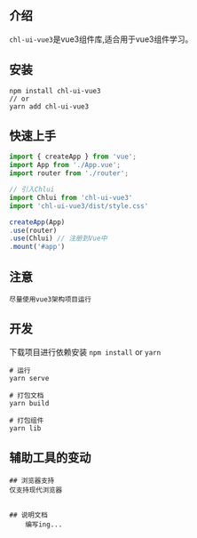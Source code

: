 <div align="center">
</div>

## 介绍
`chl-ui-vue3`是vue3组件库,适合用于vue3组件学习。


## 安装
```
npm install chl-ui-vue3
// or
yarn add chl-ui-vue3
```


## 快速上手
```js
import { createApp } from 'vue';
import App from './App.vue';
import router from './router';

// 引入Chlui
import Chlui from 'chl-ui-vue3'
import 'chl-ui-vue3/dist/style.css'

createApp(App)
.use(router)
.use(Chlui) // 注册到Vue中
.mount('#app')
```
## 注意
```
尽量使用vue3架构项目运行
```


## 开发
下载项目进行依赖安装 `npm install` or `yarn`

```
# 运行
yarn serve

# 打包文档
yarn build

# 打包组件
yarn lib
```

## 辅助工具的变动
```
## 浏览器支持
仅支持现代浏览器


## 说明文档
    编写ing...
